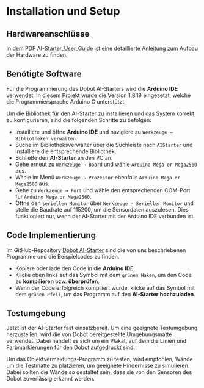 # Installation und Setup

## Hardwareanschlüsse

In dem PDF [AI-Starter_User_Guide](https://github.com/michi-bot/Dobot-Ai-Starter/raw/main/Installation_and_Setup/AI-Starter_User_Guide.pdf) ist eine detaillierte Anleitung zum Aufbau der Hardware zu finden.

## Benötigte Software

Für die Programmierung des Dobot AI-Starters wird die **Arduino IDE** verwendet. In diesem Projekt wurde die Version 1.8.19 eingesetzt, welche die Programmiersprache Arduino C unterstützt.

Um die Bibliothek für den AI-Starter zu installieren und das System korrekt zu konfigurieren, sind die folgenden Schritte zu befolgen:

- Installiere und öffne **Arduino IDE** und navigiere zu `Werkzeuge → Bibliotheken verwalten`.
- Suche im Bibliotheksverwalter über die Suchleiste nach `AIStarter` und installiere die entsprechende Bibliothek.
- Schließe den **AI-Starter** an den PC an.
- Gehe erneut zu `Werkzeuge → Board` und wähle `Arduino Mega or Mega2560` aus.
- Wähle im Menü `Werkzeuge → Prozessor` ebenfalls `Arduino Mega or Mega2560` aus.
- Gehe zu `Werkzeuge → Port` und wähle den entsprechenden COM-Port für `Arduino Mega or Mega2560`.
- Öffne den `seriellen Monitor` über `Werkzeuge → Serieller Monitor` und stelle die Baudrate auf 115200, um die Sensordaten auszulesen. Dies funktioniert nur, wenn der AI-Starter mit der Arduino IDE verbunden ist.

## Code Implementierung

Im GitHub-Repository [Dobot AI-Starter](https://github.com/michi-bot/Dobot-Ai-Starter/tree/main) sind die von uns beschriebenen Programme und die Beispielcodes zu finden.

- Kopiere oder lade den Code in die **Arduino IDE**.
- Klicke oben links auf das Symbol mit dem `grünen Haken`, um den Code zu **kompilieren** bzw. **überprüfen**.
- Wenn der Code erfolgreich kompiliert wurde, klicke auf das Symbol mit dem `grünen Pfeil`, um das Programm auf den **AI-Starter** **hochzuladen**.


## Testumgebung

Jetzt ist der AI-Starter fast einsatzbereit. Um eine geeignete Testumgebung herzustellen, wird die von Dobot bereitgestellte Umgebungsmatte verwendet. Dabei handelt es sich um ein Plakat, auf dem die Linien und Farbmarkierungen für den Dobot aufgedruckt sind.

Um das Objektvermeidungs-Programm zu testen, wird empfohlen, Wände um die Testmatte zu platzieren, um geeignete Hindernisse zu simulieren. Dabei sollten die Wände so gestaltet sein, dass sie von den Sensoren des Dobot zuverlässig erkannt werden.

